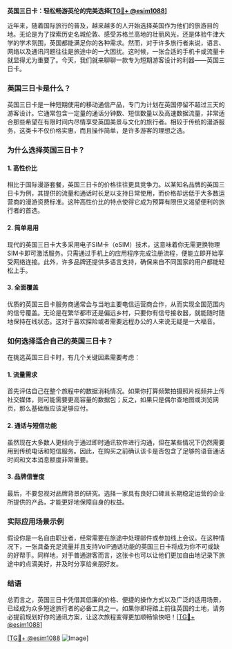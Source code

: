 **英国三日卡：轻松畅游英伦的完美选择[[TG💪+ @esim1088](https://t.me/s/esim1088)]**

近年来，随着国际旅行的普及，越来越多的人开始选择英国作为他们的旅游目的地。无论是为了探索历史名城伦敦、感受苏格兰高地的壮丽风光，还是体验牛津大学的学术氛围，英国都能满足你的各种需求。然而，对于许多旅行者来说，语言、网络以及通讯问题往往是旅途中的一大困扰。这时候，一张合适的手机卡或流量卡就显得尤为重要了。今天，我们就来聊聊一款专为短期游客设计的利器——英国三日卡。

### 英国三日卡是什么？

英国三日卡是一种短期使用的移动通信产品，专门为计划在英国停留不超过三天的游客设计。它通常包含一定量的通话分钟数、短信数量以及高速数据流量，非常适合那些希望在有限时间内尽情享受英国美景与文化的旅行者。相较于传统的漫游服务，这类卡不仅价格实惠，而且操作简单，是许多游客的理想之选。

### 为什么选择英国三日卡？

#### 1. 高性价比

相比于国际漫游套餐，英国三日卡的价格往往更具竞争力。以某知名品牌的英国三日卡为例，其提供的流量和通话时长足以支持日常使用，而价格却远低于大多数运营商的漫游资费标准。这种高性价比的特点使得它成为预算有限但又渴望便利的旅行者的首选。

#### 2. 简单易用

现代的英国三日卡大多采用电子SIM卡（eSIM）技术，这意味着你无需更换物理SIM卡即可激活服务。只需通过手机上的应用程序完成注册流程，便能立即开始享受网络连接。此外，许多品牌还提供多语言支持，确保来自不同国家的用户都能轻松上手。

#### 3. 全面覆盖

优质的英国三日卡服务商通常会与当地主要电信运营商合作，从而实现全国范围内的信号覆盖。无论是在繁华都市还是偏远乡村，只要你有信号接收器，就能随时随地保持在线状态。这对于喜欢探险或者需要远程办公的人来说无疑是一大福音。

### 如何选择适合自己的英国三日卡？

在挑选英国三日卡时，有几个关键因素需要考虑：

#### 1. 流量需求

首先评估自己在整个旅程中的数据消耗情况。如果你打算频繁拍摄照片视频并上传社交媒体，则可能需要更高容量的数据包；反之，如果只是偶尔查地图或浏览网页，那么基础版应该足够应付。

#### 2. 通话与短信功能

虽然现在大多数人更倾向于通过即时通讯软件进行沟通，但在某些情况下仍然需要用到传统电话和短信服务。因此，在购买之前确认该卡是否包含了足够的语音通话时间和文本消息额度非常重要。

#### 3. 品牌信誉度

最后，不要忽视对品牌背景的研究。选择一家具有良好口碑且长期稳定运营的企业所提供的产品，才能更好地保障自身的权益。

### 实际应用场景示例

假设你是一名自由职业者，经常需要在旅途中处理邮件或参加线上会议。在这种情况下，一张具备充足流量并且支持VoIP通话功能的英国三日卡将成为你不可或缺的好帮手。同样地，对于普通游客而言，这张卡也可以让他们更加自由地记录下旅途中的点滴美好，并及时分享给亲朋好友。

### 结语

总而言之，英国三日卡凭借其低廉的价格、便捷的操作方式以及广泛的适用场景，已经成为众多短途旅行者的必备工具之一。如果你即将踏上前往英国的土地，请务必提前规划好你的通讯方案，让这次旅程变得更加顺畅愉快吧！[[TG💪+ @esim1088](https://t.me/s/esim1088)]

[[TG💪+ @esim1088](https://t.me/s/esim1088) ![Image](https://i.postimg.cc/4NQfJmqS/Snipaste-2025-05-13-00-14-12.png)]